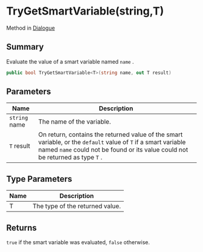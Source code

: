 # TryGetSmartVariable(string,T)

Method in [Dialogue](yarn.dialogue.md)

## Summary

Evaluate the value of a smart variable named `name` .

```csharp
public bool TryGetSmartVariable<T>(string name, out T result)
```

## Parameters

| Name          | Description                                                                                                                                                                                      |
| ------------- | ------------------------------------------------------------------------------------------------------------------------------------------------------------------------------------------------ |
| `string` name | The name of the variable.                                                                                                                                                                        |
| `T` result    | On return, contains the returned value of the smart variable, or the `default` value of `T` if a smart variable named `name` could not be found or its value could not be returned as type `T` . |

## Type Parameters

| Name | Description                     |
| ---- | ------------------------------- |
| T    | The type of the returned value. |

## Returns

`true` if the smart variable was evaluated, `false` otherwise.
